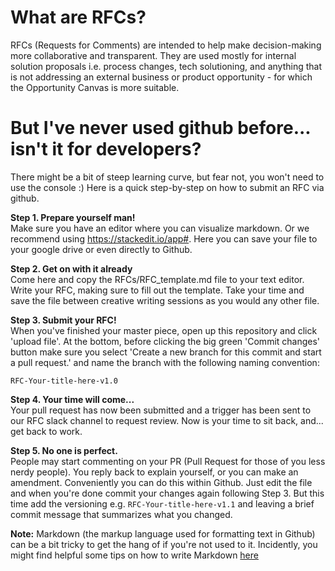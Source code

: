# What are RFCs?

RFCs (Requests for Comments) are intended to help make decision-making more collaborative and transparent. They are used mostly for internal solution proposals i.e. process changes, tech solutioning, and anything that is not addressing an external business or product opportunity - for which the Opportunity Canvas is more suitable.

# But I've never used github before... isn't it for developers?
There might be a bit of steep learning curve, but fear not, you won't need to use the console :) Here is a quick step-by-step on how to submit an RFC via github.

**Step 1. Prepare yourself man!**  
Make sure you have an editor where you can visualize markdown. Or we recommend using https://stackedit.io/app#. Here you can save your file to your google drive or even directly to Github.

**Step 2. Get on with it already**  
Come here and copy the RFCs/RFC_template.md file to your text editor. Write your RFC, making sure to fill out the template. Take your time and save the file between creative writing sessions as you would any other file.

**Step 3. Submit your RFC!**  
When you've finished your master piece, open up this repository and click 'upload file'. At the bottom, before clicking the big green 'Commit changes' button make sure you select 'Create a new branch for this commit and start a pull request.' and name the branch with the following naming convention:

`RFC-Your-title-here-v1.0`

**Step 4. Your time will come...**  
Your pull request has now been submitted and a trigger has been sent to our RFC slack channel to request review. Now is your time to sit back, and... get back to work.

**Step 5. No one is perfect.**  
People may start commenting on your PR (Pull Request for those of you less nerdy people). You reply back to explain yourself, or you can make an amendment. Conveniently you can do this within Github. Just edit the file and when you're done commit your changes again following Step 3. But this time add the versioning e.g. `RFC-Your-title-here-v1.1` and leaving a brief commit message that summarizes what you changed.

**Note:** Markdown (the markup language used for formatting text in Github) can be a bit tricky to get the hang of if you're not used to it. Incidently, you might find helpful some tips on how to write Markdown  [here](https://help.github.com/articles/basic-writing-and-formatting-syntax/)
